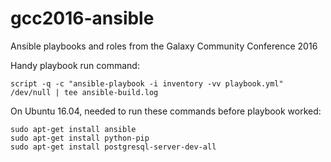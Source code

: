 # gcc2016-ansible
Ansible playbooks and roles from the Galaxy Community Conference 2016

Handy playbook run command:

```
script -q -c "ansible-playbook -i inventory -vv playbook.yml" /dev/null | tee ansible-build.log
```

On Ubuntu 16.04, needed to run these commands before playbook worked:

```
sudo apt-get install ansible
sudo apt-get install python-pip
sudo apt-get install postgresql-server-dev-all


```
